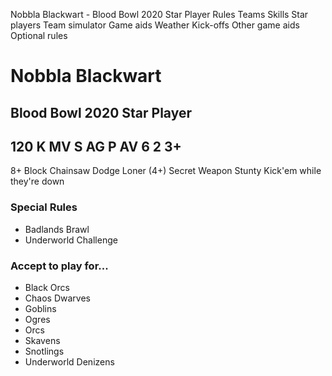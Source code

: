 ﻿
Nobbla Blackwart - Blood Bowl 2020 Star Player
Rules
Teams
Skills
Star players
Team simulator
Game aids
Weather
Kick-offs
Other game aids
Optional rules
# Nobbla Blackwart
## Blood Bowl 2020 Star Player
120 K
MV
S
AG
P
AV
6
2
3+
-
8+
Block
Chainsaw
Dodge
Loner (4+)
Secret Weapon
Stunty
Kick'em while they're down
### Special Rules
* Badlands Brawl
* Underworld Challenge
### Accept to play for...
* Black Orcs
* Chaos Dwarves
* Goblins
* Ogres
* Orcs
* Skavens
* Snotlings
* Underworld Denizens